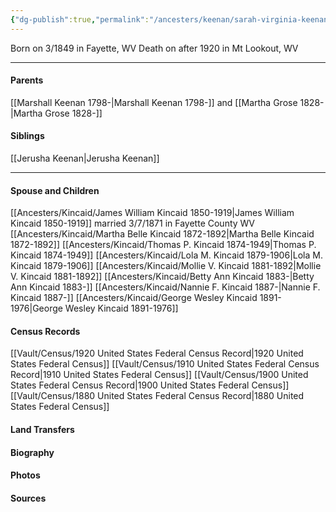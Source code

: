 ```yaml
---
{"dg-publish":true,"permalink":"/ancesters/keenan/sarah-virginia-keenan-1849/","tags":["Sarah-Virginia-Keenan"]}
---
```


Born on  3/1849 in Fayette, WV
Death on after 1920 in Mt Lookout, WV

---
#### Parents

[[Marshall Keenan 1798-\|Marshall Keenan 1798-]] and [[Martha Grose 1828-\|Martha Grose 1828-]]
#### Siblings
[[Jerusha Keenan\|Jerusha Keenan]]

---
#### Spouse and Children
[[Ancesters/Kincaid/James William Kincaid 1850-1919\|James William Kincaid 1850-1919]] married 3/7/1871 in Fayette County WV
[[Ancesters/Kincaid/Martha Belle Kincaid 1872-1892\|Martha Belle Kincaid 1872-1892]]
[[Ancesters/Kincaid/Thomas P. Kincaid 1874-1949\|Thomas P. Kincaid 1874-1949]]
[[Ancesters/Kincaid/Lola M. Kincaid 1879-1906\|Lola M. Kincaid 1879-1906]]
[[Ancesters/Kincaid/Mollie V. Kincaid 1881-1892\|Mollie V. Kincaid 1881-1892]]
[[Ancesters/Kincaid/Betty Ann Kincaid 1883-\|Betty Ann Kincaid 1883-]]
[[Ancesters/Kincaid/Nannie F. Kincaid 1887-\|Nannie F. Kincaid 1887-]]
[[Ancesters/Kincaid/George Wesley Kincaid 1891-1976\|George Wesley Kincaid 1891-1976]]

#### Census Records
[[Vault/Census/1920 United States Federal Census Record\|1920 United States Federal Census]]
[[Vault/Census/1910 United States Federal Census Record\|1910 United States Federal Census]]
[[Vault/Census/1900 United States Federal Census Record\|1900 United States Federal Census]]
[[Vault/Census/1880 United States Federal Census Record\|1880 United States Federal Census]]

#### Land Transfers

#### Biography

#### Photos

#### Sources

